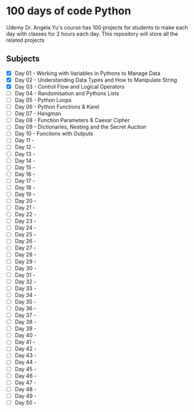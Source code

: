 # 100 days of code Python
Udemy Dr. Angela Yu's course has 100 projects for students to make each day with classes for 2 hours each day. 
This repository will store all the related projects

## Subjects
- [x] Day 01 - Working with Variables in Pythons to Manage Data
- [x] Day 02 - Understanding Data Types and How to Manipulate String
- [x] Day 03 - Control Flow and Logical Operators
- [ ] Day 04 - Randomisation and Pythons Lists
- [ ] Day 05 - Python Loops
- [ ] Day 06 - Python Functions & Karel
- [ ] Day 07 - Hangman
- [ ] Day 08 - Function Parameters & Caesar Cipher
- [ ] Day 09 - Dictionaries, Nesting and the Secret Auction
- [ ] Day 10 - Funcitons with Outputs
- [ ] Day 11 -
- [ ] Day 12 -
- [ ] Day 13 -
- [ ] Day 14 -
- [ ] Day 15 - 
- [ ] Day 16 -
- [ ] Day 17 -
- [ ] Day 18 -
- [ ] Day 19 -
- [ ] Day 20 -
- [ ] Day 21 -
- [ ] Day 22 -
- [ ] Day 23 -
- [ ] Day 24 -
- [ ] Day 25 - 
- [ ] Day 26 -
- [ ] Day 27 -
- [ ] Day 28 -
- [ ] Day 29 -
- [ ] Day 30 -
- [ ] Day 31 -
- [ ] Day 32 -
- [ ] Day 33 -
- [ ] Day 34 -
- [ ] Day 35 - 
- [ ] Day 36 -
- [ ] Day 37 -
- [ ] Day 38 -
- [ ] Day 39 -
- [ ] Day 40 - 
- [ ] Day 41 -
- [ ] Day 42 -
- [ ] Day 43 -
- [ ] Day 44 -
- [ ] Day 45 - 
- [ ] Day 46 -
- [ ] Day 47 -
- [ ] Day 48 -
- [ ] Day 49 -
- [ ] Day 50 -
